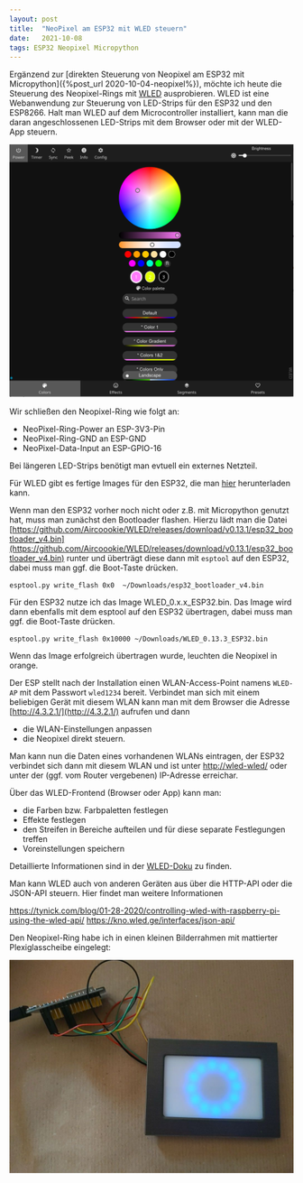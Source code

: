 ```yaml
---
layout: post
title:  "NeoPixel am ESP32 mit WLED steuern"
date:   2021-10-08
tags: ESP32 Neopixel Micropython
---
```


Ergänzend zur [direkten Steuerung von Neopixel am ESP32 mit Micropython]({%post_url 2020-10-04-neopixel%}), möchte ich heute die Steuerung des Neopixel-Rings mit [WLED](https://github.com/Aircoookie/WLED) ausprobieren. WLED ist eine Webanwendung zur Steuerung von LED-Strips für den ESP32 und den ESP8266. Halt man WLED auf dem Microcontroller installiert, kann man die daran angeschlossenen LED-Strips mit dem Browser oder mit der WLED-App steuern.

![WLED-Screenshot](/images/screenshot_wled.png)

Wir schließen den Neopixel-Ring wie folgt an:
* NeoPixel-Ring-Power an ESP-3V3-Pin
* NeoPixel-Ring-GND an ESP-GND
* NeoPixel-Data-Input an ESP-GPIO-16

Bei längeren LED-Strips benötigt man evtuell ein externes Netzteil.

Für WLED gibt es fertige Images für den ESP32, die man [hier](https://github.com/Aircoookie/WLED/releases) herunterladen kann.

Wenn man den ESP32 vorher noch nicht oder z.B. mit Micropython genutzt hat, muss man zunächst den Bootloader flashen. Hierzu lädt man die Datei [https://github.com/Aircoookie/WLED/releases/download/v0.13.1/esp32_bootloader_v4.bin](https://github.com/Aircoookie/WLED/releases/download/v0.13.1/esp32_bootloader_v4.bin) runter und überträgt diese dann mit `esptool` auf den ESP32, dabei muss man ggf. die Boot-Taste drücken.

```
esptool.py write_flash 0x0  ~/Downloads/esp32_bootloader_v4.bin 
```

Für den ESP32 nutze ich das Image WLED_0.x.x_ESP32.bin. Das Image wird dann ebenfalls mit dem esptool auf den ESP32 übertragen, dabei muss man ggf. die Boot-Taste drücken.

```
esptool.py write_flash 0x10000 ~/Downloads/WLED_0.13.3_ESP32.bin
```
Wenn das Image erfolgreich übertragen wurde, leuchten die Neopixel in orange.

Der ESP stellt nach der Installation einen WLAN-Access-Point namens `WLED-AP` mit dem Passwort `wled1234` bereit. Verbindet man sich mit einem beliebigen Gerät mit diesem WLAN kann man mit dem Browser die Adresse [http://4.3.2.1/](http://4.3.2.1/) aufrufen und dann 
- die WLAN-Einstellungen anpassen
- die Neopixel direkt steuern.

Man kann nun die Daten eines vorhandenen WLANs eintragen, der ESP32 verbindet sich dann mit diesem WLAN und ist unter [http://wled-wled/](http://wled-wled/) oder unter der (ggf. vom Router vergebenen) IP-Adresse erreichar.

Über das WLED-Frontend (Browser oder App) kann man:
* die Farben bzw. Farbpaletten festlegen
* Effekte festlegen
* den Streifen in Bereiche aufteilen und für diese separate Festlegungen treffen
* Voreinstellungen speichern

Detaillierte Informationen sind in der [WLED-Doku](https://kno.wled.ge/) zu finden.

Man kann WLED auch von anderen Geräten aus über die HTTP-API oder die JSON-API steuern. Hier findet man weitere Informationen

https://tynick.com/blog/01-28-2020/controlling-wled-with-raspberry-pi-using-the-wled-api/
https://kno.wled.ge/interfaces/json-api/ 

Den Neopixel-Ring habe ich in einen kleinen Bilderrahmen mit mattierter Plexiglasscheibe eingelegt:

![Neopixel-Ring im Rahmen](/images/foto_neopixel_rahmen.jpg)




